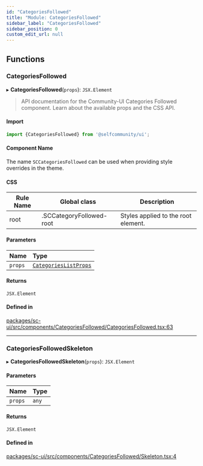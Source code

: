 ```yaml
---
id: "CategoriesFollowed"
title: "Module: CategoriesFollowed"
sidebar_label: "CategoriesFollowed"
sidebar_position: 0
custom_edit_url: null
---
```


## Functions

### CategoriesFollowed

▸ **CategoriesFollowed**(`props`): `JSX.Element`

> API documentation for the Community-UI Categories Followed component. Learn about the available props and the CSS API.

#### Import
```jsx
import {CategoriesFollowed} from '@selfcommunity/ui';
```
#### Component Name
The name `SCCategoriesFollowed` can be used when providing style overrides in the theme.

#### CSS

|Rule Name|Global class|Description|
|---|---|---|
|root|.SCCategoryFollowed-root|Styles applied to the root element.|

#### Parameters

| Name | Type |
| :------ | :------ |
| `props` | [`CategoriesListProps`](../interfaces/CategoriesSuggestion.CategoriesListProps.md) |

#### Returns

`JSX.Element`

#### Defined in

[packages/sc-ui/src/components/CategoriesFollowed/CategoriesFollowed.tsx:63](https://github.com/selfcommunity/community-ui/blob/cab08cf/packages/sc-ui/src/components/CategoriesFollowed/CategoriesFollowed.tsx#L63)

___

### CategoriesFollowedSkeleton

▸ **CategoriesFollowedSkeleton**(`props`): `JSX.Element`

#### Parameters

| Name | Type |
| :------ | :------ |
| `props` | `any` |

#### Returns

`JSX.Element`

#### Defined in

[packages/sc-ui/src/components/CategoriesFollowed/Skeleton.tsx:4](https://github.com/selfcommunity/community-ui/blob/cab08cf/packages/sc-ui/src/components/CategoriesFollowed/Skeleton.tsx#L4)
